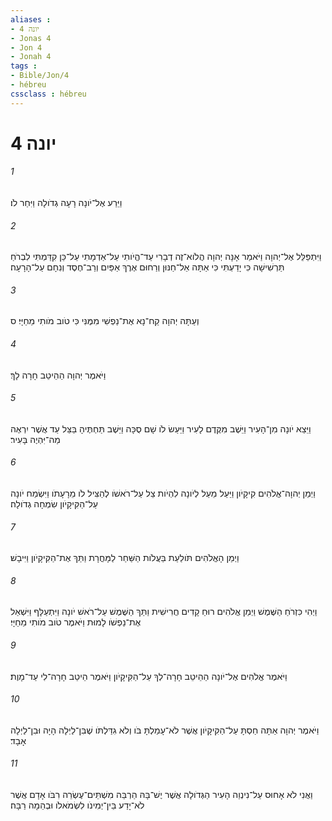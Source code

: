 ```yaml
---
aliases : 
- יונה 4
- Jonas 4
- Jon 4
- Jonah 4
tags : 
- Bible/Jon/4
- hébreu
cssclass : hébreu
---
```


# יונה 4

###### 1
וַיֵּרַע אֶל־יֹונָה רָעָה גְדֹולָה וַיִּחַר לֹו׃
###### 2
וַיִּתְפַּלֵּל אֶל־יְהוָה וַיֹּאמַר אָנָּה יְהוָה הֲלֹוא־זֶה דְבָרִי עַד־הֱיֹותִי עַל־אַדְמָתִי עַל־כֵּן קִדַּמְתִּי לִבְרֹחַ תַּרְשִׁישָׁה כִּי יָדַעְתִּי כִּי אַתָּה אֵל־חַנּוּן וְרַחוּם אֶרֶךְ אַפַּיִם וְרַב־חֶסֶד וְנִחָם עַל־הָרָעָה׃
###### 3
וְעַתָּה יְהוָה קַח־נָא אֶת־נַפְשִׁי מִמֶּנִּי כִּי טֹוב מֹותִי מֵחַיָּי׃ ס
###### 4
וַיֹּאמֶר יְהוָה הַהֵיטֵב חָרָה לָךְ׃
###### 5
וַיֵּצֵא יֹונָה מִן־הָעִיר וַיֵּשֶׁב מִקֶּדֶם לָעִיר וַיַּעַשׂ לֹו שָׁם סֻכָּה וַיֵּשֶׁב תַּחְתֶּיהָ בַּצֵּל עַד אֲשֶׁר יִרְאֶה מַה־יִּהְיֶה בָּעִיר׃
###### 6
וַיְמַן יְהוָה־אֱלֹהִים קִיקָיֹון וַיַּעַל מֵעַל לְיֹונָה לִהְיֹות צֵל עַל־רֹאשֹׁו לְהַצִּיל לֹו מֵרָעָתֹו וַיִּשְׂמַח יֹונָה עַל־הַקִּיקָיֹון שִׂמְחָה גְדֹולָה׃
###### 7
וַיְמַן הָאֱלֹהִים תֹּולַעַת בַּעֲלֹות הַשַּׁחַר לַמָּחֳרָת וַתַּךְ אֶת־הַקִּיקָיֹון וַיִּיבָשׁ׃
###### 8
וַיְהִי כִּזְרֹחַ הַשֶּׁמֶשׁ וַיְמַן אֱלֹהִים רוּחַ קָדִים חֲרִישִׁית וַתַּךְ הַשֶּׁמֶשׁ עַל־רֹאשׁ יֹונָה וַיִּתְעַלָּף וַיִּשְׁאַל אֶת־נַפְשֹׁו לָמוּת וַיֹּאמֶר טֹוב מֹותִי מֵחַיָּי׃
###### 9
וַיֹּאמֶר אֱלֹהִים אֶל־יֹונָה הַהֵיטֵב חָרָה־לְךָ עַל־הַקִּיקָיֹון וַיֹּאמֶר הֵיטֵב חָרָה־לִי עַד־מָוֶת׃
###### 10
וַיֹּאמֶר יְהוָה אַתָּה חַסְתָּ עַל־הַקִּיקָיֹון אֲשֶׁר לֹא־עָמַלְתָּ בֹּו וְלֹא גִדַּלְתֹּו שֶׁבִּן־לַיְלָה הָיָה וּבִן־לַיְלָה אָבָד׃
###### 11
וַאֲנִי לֹא אָחוּס עַל־נִינְוֵה הָעִיר הַגְּדֹולָה אֲשֶׁר יֶשׁ־בָּהּ הַרְבֵּה מִשְׁתֵּים־עֶשְׂרֵה רִבֹּו אָדָם אֲשֶׁר לֹא־יָדַע בֵּין־יְמִינֹו לִשְׂמֹאלֹו וּבְהֵמָה רַבָּה׃
